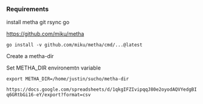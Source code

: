 ### Requirements

install metha
git
rsync
go

https://github.com/miku/metha

```go install -v github.com/miku/metha/cmd/...@latest```

Create a metha-dir 

Set METHA_DIR environemtn variable

```export METHA_DIR=/home/justin/sucho/metha-dir```


```https://docs.google.com/spreadsheets/d/1qkgIFZIvipqqJ80e2oyodAQVYedgBIq6GRtbGi16-eY/export?format=csv```
